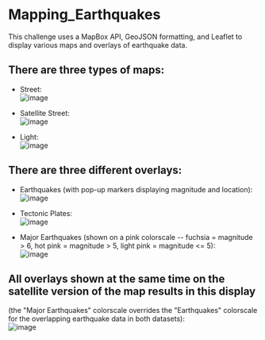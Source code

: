 # Mapping_Earthquakes

This challenge uses a MapBox API, GeoJSON formatting, and Leaflet to display various maps and overlays of earthquake data.

## There are three types of maps:  
* Street:  
![image](https://user-images.githubusercontent.com/86338416/133943584-d1860803-4ac0-4f30-8f68-432acb701394.png)  

* Satellite Street:  
![image](https://user-images.githubusercontent.com/86338416/133943591-b9e333d0-8465-4dc7-b316-9362536668f9.png)  

* Light:  
![image](https://user-images.githubusercontent.com/86338416/133943601-3a9b5b95-3050-44ba-b812-49478a4c6c48.png)  



## There are three different overlays:
* Earthquakes (with pop-up markers displaying magnitude and location):  
![image](https://user-images.githubusercontent.com/86338416/133943654-8b9fdaef-4618-430d-b927-ab1c1d18ec9b.png)   

* Tectonic Plates:  
![image](https://user-images.githubusercontent.com/86338416/133943667-0b23e63f-7d5b-4401-af73-252e0fdc6034.png)  

* Major Earthquakes (shown on a pink colorscale -- fuchsia = magnitude > 6, hot pink = magnitude > 5, light pink = magnitude <= 5):  
![image](https://user-images.githubusercontent.com/86338416/133943672-2f7fbbd6-4a4a-49c4-b778-ce0e176795aa.png)  

## All overlays shown at the same time on the satellite version of the map results in this display  
(the "Major Earthquakes" colorscale overrides the "Earthquakes" colorscale for the overlapping earthquake data in both datasets):  
![image](https://user-images.githubusercontent.com/86338416/133943554-66c368d8-b154-4b30-9464-1347de33c191.png)





